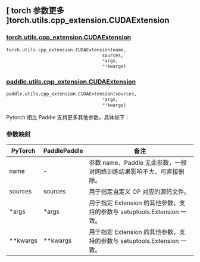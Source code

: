 ## [ torch 参数更多 ]torch.utils.cpp_extension.CUDAExtension
### [torch.utils.cpp_extension.CUDAExtension](https://pytorch.org/docs/stable/cpp_extension.html?highlight=torch+utils+cpp_extension+cudaextension#torch.utils.cpp_extension.CUDAExtension)

```python
torch.utils.cpp_extension.CUDAExtension(name,
                                    sources,
                                    *args,
                                    **kwargs)
```

### [paddle.utils.cpp_extension.CUDAExtension](https://www.paddlepaddle.org.cn/documentation/docs/zh/api/paddle/utils/cpp_extension/CUDAExtension_cn.html)

```python
paddle.utils.cpp_extension.CUDAExtension(sources,
                                    *args,
                                    **kwargs)
```

Pytorch 相比 Paddle 支持更多其他参数，具体如下：
### 参数映射
| PyTorch       | PaddlePaddle | 备注                                                   |
| ------------- | ------------ | ------------------------------------------------------ |
| name          | -            | 参数 name，Paddle 无此参数，一般对网络训练结果影响不大，可直接删除。  |
| sources         | sources         | 用于指定自定义 OP 对应的源码文件。   |
|*args         | *args          |   用于指定 Extension 的其他参数，支持的参数与 setuptools.Extension 一致。 |
| **kwargs      | **kwargs        |   用于指定 Extension 的其他参数，支持的参数与 setuptools.Extension 一致。 |
